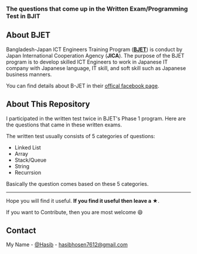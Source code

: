 ### The questions that come up in the Written Exam/Programming Test in BJIT

## About BJET
Bangladesh-Japan ICT Engineers Training Program (<b>[BJET](https://www.facebook.com/bjet.org/)</b>) is conduct by Japan International Cooperation Agency (<b>JICA</b>). The purpose of the BJET program is to develop skilled ICT Engineers to work in Japanese IT company with Japanese language, IT skill, and soft skill such as Japanese business manners.

You can find details about B-JET in their [offical facebook page](https://www.facebook.com/bjet.org/).

## About This Repository
I participated in the written test twice in BJET's Phase 1 program. Here are the questions that came in these written exams.

The written test usually consists of 5 categories of questions:
* Linked List
* Array
* Stack/Queue
* String
* Recurrsion

Basically the question comes based on these 5 categories.

<hr/>

Hope you will find it useful. **If you find it useful then leave a ★**.

If you want to Contribute, then you are most welcome :smile:

<!-- CONTACT -->
## Contact

My Name - [@Hasib](https://www.facebook.com/hasib.hosen.nayem/) - hasibhosen7612@gmail.com
